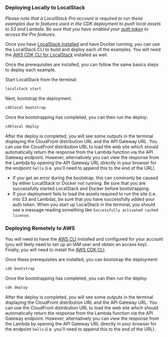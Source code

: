 ### Deploying Locally to LocalStack

_Please note that a LocalStack Pro account is required to run these examples due to features used in the CDK deployment to push local assets to S3 and Lambda. Be sure that you have enabled your [auth token](https://docs.localstack.cloud/getting-started/auth-token/) to access the Pro features._

Once you have [LocalStack installed](https://docs.localstack.cloud/getting-started/installation/) and have Docker running, you can use the LocalStack CLI to build and deploy each of the examples. You will need the [AWS CDK CLI for LocalStack](https://docs.localstack.cloud/user-guide/integrations/aws-cdk/#aws-cdk-cli-for-localstack) installed as well.

Once the prerequisites are installed, you can follow the same basics steps to deploy each example.

Start LocalStack from the terminal:

```bash
localstack start
```

Next, bootstrap the deployment.

```bash
cdklocal bootstrap
```

Once the bootstrapping has completed, you can then run the deploy:

```bash
cdklocal deploy
```

After the deploy is completed, you will see some outputs in the terminal displaying the CloudFront distribution URL and the API Gateway URL. You can use the CloudFront distribution URL to load the web site which should automatically return the response from the Lambda function via the API Gateway endpoint. However, alternatively you can view the response from the Lambda by opening the API Gateway URL directly in your browser for the endpoint `hello` (i.e. you'll need to append this to the end of the URL).

* If you get an error during the bootstrap, this can commonly be caused by either LocalStack or Docker not running. Be sure that you are successfully started LocalStack and Docker before bootstrapping.
* If your deployment fails to load the assets required to run the site (i.e. into S3 and Lambda), be sure that you have successfully added your auth token. When you start up LocalStack in the terminal, you should see a message reading something like `Successfully activated cached license`.

### Deploying Remotely to AWS

You will need to have the [AWS CLI](https://github.com/aws/aws-cli/tree/v2?tab=readme-ov-file#installation) installed and configured for your account (you will likely need to set up an IAM user and obtain an access key). Finally, you will need to install the [AWS CDK CLI](https://docs.aws.amazon.com/cdk/v2/guide/getting_started.html#getting_started_install).

Once these prerequisites are installed, you can bootstrap the deployment:

```bash
cdk bootstrap
```

Once the bootstrapping has completed, you can then run the deploy:

```bash
cdk deploy
```

After the deploy is completed, you will see some outputs in the terminal displaying the CloudFront distribution URL and the API Gateway URL. You can use the CloudFront distribution URL to load the web site which should automatically return the response from the Lambda function via the API Gateway endpoint. However, alternatively you can view the response from the Lambda by opening the API Gateway URL directly in your browser for the endpoint `hello` (i.e. you'll need to append this to the end of the URL).